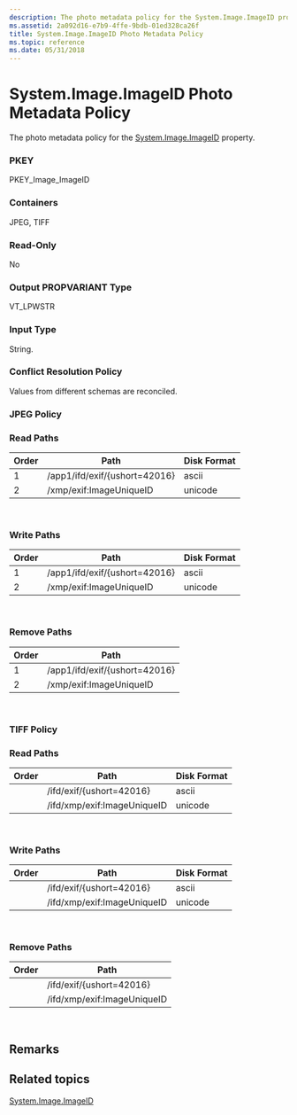 ```yaml
---
description: The photo metadata policy for the System.Image.ImageID property.
ms.assetid: 2a092d16-e7b9-4ffe-9bdb-01ed328ca26f
title: System.Image.ImageID Photo Metadata Policy
ms.topic: reference
ms.date: 05/31/2018
---
```


# System.Image.ImageID Photo Metadata Policy

The photo metadata policy for the [System.Image.ImageID](../properties/props-system-image-imageid.md) property.

### PKEY

PKEY\_Image\_ImageID

### Containers

JPEG, TIFF

### Read-Only

No

### Output PROPVARIANT Type

VT\_LPWSTR

### Input Type

String.

### Conflict Resolution Policy

Values from different schemas are reconciled.

### JPEG Policy

### Read Paths



| Order | Path                          | Disk Format |
|-------|-------------------------------|-------------|
| 1     | /app1/ifd/exif/{ushort=42016} | ascii       |
| 2     | /xmp/exif:ImageUniqueID       | unicode     |



 

### Write Paths



| Order | Path                          | Disk Format |
|-------|-------------------------------|-------------|
| 1     | /app1/ifd/exif/{ushort=42016} | ascii       |
| 2     | /xmp/exif:ImageUniqueID       | unicode     |



 

### Remove Paths



| Order | Path                          |
|-------|-------------------------------|
| 1     | /app1/ifd/exif/{ushort=42016} |
| 2     | /xmp/exif:ImageUniqueID       |



 

### TIFF Policy

### Read Paths



| Order | Path                        | Disk Format |
|-------|-----------------------------|-------------|
|       | /ifd/exif/{ushort=42016}    | ascii       |
|       | /ifd/xmp/exif:ImageUniqueID | unicode     |



 

### Write Paths



| Order | Path                        | Disk Format |
|-------|-----------------------------|-------------|
|       | /ifd/exif/{ushort=42016}    | ascii       |
|       | /ifd/xmp/exif:ImageUniqueID | unicode     |



 

### Remove Paths



| Order | Path                        |
|-------|-----------------------------|
|       | /ifd/exif/{ushort=42016}    |
|       | /ifd/xmp/exif:ImageUniqueID |



 

## Remarks

## Related topics

<dl> <dt>

[System.Image.ImageID](../properties/props-system-image-imageid.md)
</dt> </dl>

 

 
